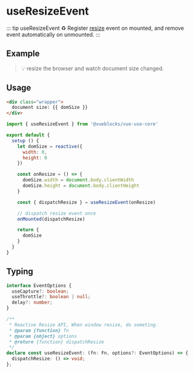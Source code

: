 # useResizeEvent

::: tip useResizeEvent
♻️  Register [resize](https://developer.mozilla.org/en-US/docs/Web/API/Window/resize_event) event on mounted, and remove event automatically on unmounted.
:::

## Example

> 💡 resize the browser and watch document size changed.

<ClientOnly>
  <UseResizeEvent />
</ClientOnly>

## Usage

```html
<div class="wrapper">
  document size: {{ domSize }}
</div>
```

```js
import { useResizeEvent } from '@vueblocks/vue-use-core'

export default {
  setup () {
    let domSize = reactive({
      width: 0,
      height: 0
    })

    const onResize = () => {
      domSize.width = document.body.clientWidth
      domSize.height = document.body.clientHeight
    }

    const { dispatchResize } = useResizeEvent(onResize)

    // dispatch resize event once
    onMounted(dispatchResize)

    return {
      domSize
    }
  }
}
```

## Typing

```ts
interface EventOptions {
  useCapture?: boolean;
  useThrottle?: boolean | null;
  delay?: number;
}

/**
 * Reactive Resize API, When window resize, do someting.
 * @param {function} fn
 * @param {object} options
 * @return {function} dispatchResize
 */
declare const useResizeEvent: (fn: Fn, options?: EventOptions) => {
  dispatchResize: () => void;
};
```

